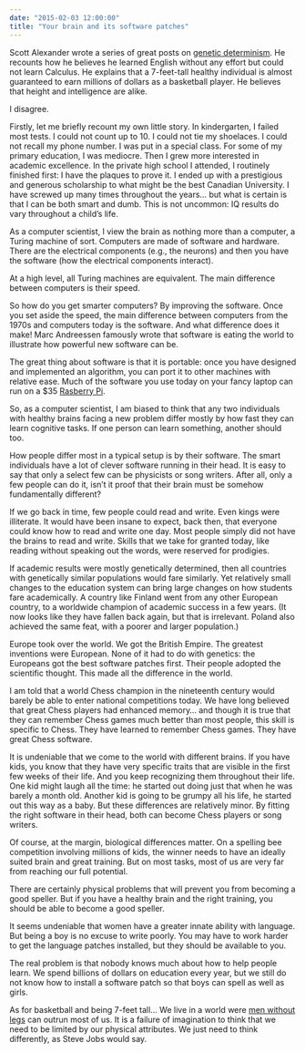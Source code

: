 ```yaml
---
date: "2015-02-03 12:00:00"
title: "Your brain and its software patches"
---
```




Scott Alexander wrote a series of great posts on [genetic determinism](http://slatestarcodex.com/2015/01/31/the-parable-of-the-talents/). He recounts how he believes he learned English without any effort but could not learn Calculus. He explains that a 7-feet-tall healthy individual is almost guaranteed to earn millions of dollars as a basketball player. He believes that height and intelligence are alike.

I disagree.

Firstly, let me briefly recount my own little story. In kindergarten, I failed most tests. I could not count up to 10. I could not tie my shoelaces. I could not recall my phone number. I was put in a special class. For some of my primary education, I was mediocre. Then I grew more interested in academic excellence. In the private high school I attended, I routinely finished first: I have the plaques to prove it. I ended up with a prestigious and generous scholarship to what might be the best Canadian University. I have screwed up many times throughout the years&hellip; but what is certain is that I can be both smart and dumb. This is not uncommon: IQ results do vary throughout a child&rsquo;s life.

As a computer scientist, I view the brain as nothing more than a computer, a Turing machine of sort. Computers are made of software and hardware. There are the electrical components (e.g., the neurons) and then you have the software (how the electrical components interact).

At a high level, all Turing machines are equivalent. The main difference between computers is their speed.

So how do you get smarter computers? By improving the software. Once you set aside the speed, the main difference between computers from the 1970s and computers today is the software. And what difference does it make! Marc Andreessen famously wrote that software is eating the world to illustrate how powerful new software can be.

The great thing about software is that it is portable: once you have designed and implemented an algorithm, you can port it to other machines with relative ease. Much of the software you use today on your fancy laptop can run on a $35 [Rasberry Pi](https://en.wikipedia.org/wiki/Raspberry_Pi).

So, as a computer scientist, I am biased to think that any two individuals with healthy brains facing a new problem differ mostly by how fast they can learn cognitive tasks. If one person can learn something, another should too.

How people differ most in a typical setup is by their software. The smart individuals have a lot of clever software running in their head.
It is easy to say that only a select few can be physicists or song writers. After all, only a few people can do it, isn&rsquo;t it proof that their brain must be somehow fundamentally different?

If we go back in time, few people could read and write. Even kings were illiterate. It would have been insane to expect, back then, that everyone could know how to read and write one day. Most people simply did not have the brains to read and write. Skills that we take for granted today, like reading without speaking out the words, were reserved for prodigies.

If academic results were mostly genetically determined, then all countries with genetically similar populations would fare similarly. Yet relatively small changes to the education system can bring large changes on how students fare academically. A country like Finland went from any other European country, to a worldwide champion of academic success in a few years. (It now looks like they have fallen back again, but that is irrelevant. Poland also achieved the same feat, with a poorer and larger population.)

Europe took over the world. We got the British Empire. The greatest inventions were European. None of it had to do with genetics: the Europeans got the best software patches first. Their people adopted the scientific thought. This made all the difference in the world.

I am told that a world Chess champion in the nineteenth century would barely be able to enter national competitions today. We have long believed that great Chess players had enhanced memory&hellip; and though it is true that they can remember Chess games much better than most people, this skill is specific to Chess. They have learned to remember Chess games. They have great Chess software.

It is undeniable that we come to the world with different brains. If you have kids, you know that they have very specific traits that are visible in the first few weeks of their life. And you keep recognizing them throughout their life. One kid might laugh all the time: he started out doing just that when he was barely a month old. Another kid is going to be grumpy all his life, he started out this way as a baby. But these differences are relatively minor. By fitting the right software in their head, both can become Chess players or song writers.

Of course, at the margin, biological differences matter. On a spelling bee competition involving millions of kids, the winner needs to have an ideally suited brain and great training. But on most tasks, most of us are very far from reaching our full potential.

There are certainly physical problems that will prevent you from becoming a good speller. But if you have a healthy brain and the right training, you should be able to become a good speller.

It seems undeniable that women have a greater innate ability with language. But being a boy is no excuse to write poorly. You may have to work harder to get the language patches installed, but they should be available to you.

The real problem is that nobody knows much about how to help people learn. We spend billions of dollars on education every year, but we still do not know how to install a software patch so that boys can spell as well as girls.

As for basketball and being 7-feet tall&hellip; We live in a world were [men without legs](https://en.wikipedia.org/wiki/Oscar_Pistorius) can outrun most of us. It is a failure of imagination to think that we need to be limited by our physical attributes. We just need to think differently, as Steve Jobs would say.


